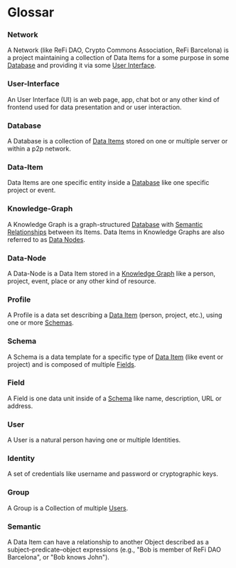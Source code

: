 # Glossar
### Network
A Network (like ReFi DAO, Crypto Commons Association, ReFi Barcelona) is a project maintaining a collection of Data Items for a some purpose in some [Database](#database) and providing it via some [User Interface](#User-Interface).
### User-Interface
An User Interface (UI) is an web page, app, chat bot or any other kind of frontend used for data presentation and or user interaction.
### Database
A Database is a collection of [Data Items](#Data-Item) stored on one or multiple server or within a p2p network.
### Data-Item
Data Items are one specific entity inside a [Database](#database) like one specific project or event.
### Knowledge-Graph
A Knowledge Graph is a graph-structured [Database](#Database) with [Semantic Relationships](#Semantic) between its Items. Data Items in Knowledge Graphs are also referred to as [Data Nodes](#Data-Node).
### Data-Node
A Data-Node is a Data Item stored in a [Knowledge Graph](#Knowledge%20Graph) like a person, project, event, place or any other kind of resource.
### Profile
A Profile is a data set describing a [Data Item](#Data-Item) (person, project, etc.), using one or more [Schemas](#Schema).
### Schema
A Schema is a data template for a specific type of [Data Item](#Data-Item) (like event or project) and is composed of multiple [Fields](#Filed).
### Field
A Field is one data unit inside of a [Schema](#Schema) like name, description, URL or address.
### User
A User is a natural person having one or multiple Identities.
### Identity
A set of credentials like username and password or cryptographic keys.
### Group
A Group is a Collection of multiple [Users](#User).
### Semantic
A Data Item can have a relationship to another Object described as a subject–predicate–object expressions (e.g., "Bob is member of ReFi DAO Barcelona", or "Bob knows John").